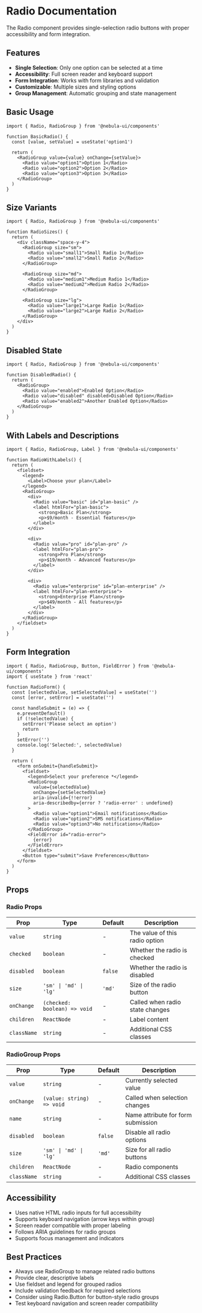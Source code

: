 # Radio Documentation

The Radio component provides single-selection radio buttons with proper accessibility and form integration.

## Features

- **Single Selection**: Only one option can be selected at a time
- **Accessibility**: Full screen reader and keyboard support
- **Form Integration**: Works with form libraries and validation
- **Customizable**: Multiple sizes and styling options
- **Group Management**: Automatic grouping and state management

## Basic Usage

```tsx
import { Radio, RadioGroup } from '@nebula-ui/components'

function BasicRadio() {
  const [value, setValue] = useState('option1')

  return (
    <RadioGroup value={value} onChange={setValue}>
      <Radio value="option1">Option 1</Radio>
      <Radio value="option2">Option 2</Radio>
      <Radio value="option3">Option 3</Radio>
    </RadioGroup>
  )
}
```

## Size Variants

```tsx
import { Radio, RadioGroup } from '@nebula-ui/components'

function RadioSizes() {
  return (
    <div className="space-y-4">
      <RadioGroup size="sm">
        <Radio value="small1">Small Radio 1</Radio>
        <Radio value="small2">Small Radio 2</Radio>
      </RadioGroup>
      
      <RadioGroup size="md">
        <Radio value="medium1">Medium Radio 1</Radio>
        <Radio value="medium2">Medium Radio 2</Radio>
      </RadioGroup>
      
      <RadioGroup size="lg">
        <Radio value="large1">Large Radio 1</Radio>
        <Radio value="large2">Large Radio 2</Radio>
      </RadioGroup>
    </div>
  )
}
```

## Disabled State

```tsx
import { Radio, RadioGroup } from '@nebula-ui/components'

function DisabledRadio() {
  return (
    <RadioGroup>
      <Radio value="enabled">Enabled Option</Radio>
      <Radio value="disabled" disabled>Disabled Option</Radio>
      <Radio value="enabled2">Another Enabled Option</Radio>
    </RadioGroup>
  )
}
```

## With Labels and Descriptions

```tsx
import { Radio, RadioGroup, Label } from '@nebula-ui/components'

function RadioWithLabels() {
  return (
    <fieldset>
      <legend>
        <Label>Choose your plan</Label>
      </legend>
      <RadioGroup>
        <div>
          <Radio value="basic" id="plan-basic" />
          <label htmlFor="plan-basic">
            <strong>Basic Plan</strong>
            <p>$9/month - Essential features</p>
          </label>
        </div>
        
        <div>
          <Radio value="pro" id="plan-pro" />
          <label htmlFor="plan-pro">
            <strong>Pro Plan</strong>
            <p>$19/month - Advanced features</p>
          </label>
        </div>
        
        <div>
          <Radio value="enterprise" id="plan-enterprise" />
          <label htmlFor="plan-enterprise">
            <strong>Enterprise Plan</strong>
            <p>$49/month - All features</p>
          </label>
        </div>
      </RadioGroup>
    </fieldset>
  )
}
```

## Form Integration

```tsx
import { Radio, RadioGroup, Button, FieldError } from '@nebula-ui/components'
import { useState } from 'react'

function RadioForm() {
  const [selectedValue, setSelectedValue] = useState('')
  const [error, setError] = useState('')

  const handleSubmit = (e) => {
    e.preventDefault()
    if (!selectedValue) {
      setError('Please select an option')
      return
    }
    setError('')
    console.log('Selected:', selectedValue)
  }

  return (
    <form onSubmit={handleSubmit}>
      <fieldset>
        <legend>Select your preference *</legend>
        <RadioGroup
          value={selectedValue}
          onChange={setSelectedValue}
          aria-invalid={!!error}
          aria-describedby={error ? 'radio-error' : undefined}
        >
          <Radio value="option1">Email notifications</Radio>
          <Radio value="option2">SMS notifications</Radio>
          <Radio value="option3">No notifications</Radio>
        </RadioGroup>
        <FieldError id="radio-error">
          {error}
        </FieldError>
      </fieldset>
      <Button type="submit">Save Preferences</Button>
    </form>
  )
}
```

## Props

### Radio Props

| Prop        | Type                         | Default | Description                     |
| ----------- | ---------------------------- | ------- | ------------------------------- |
| `value`     | `string`                     | -       | The value of this radio option  |
| `checked`   | `boolean`                    | -       | Whether the radio is checked    |
| `disabled`  | `boolean`                    | `false` | Whether the radio is disabled   |
| `size`      | `'sm' \| 'md' \| 'lg'`       | `'md'`  | Size of the radio button        |
| `onChange`  | `(checked: boolean) => void` | -       | Called when radio state changes |
| `children`  | `ReactNode`                  | -       | Label content                   |
| `className` | `string`                     | -       | Additional CSS classes          |

### RadioGroup Props

| Prop        | Type                      | Default | Description                        |
| ----------- | ------------------------- | ------- | ---------------------------------- |
| `value`     | `string`                  | -       | Currently selected value           |
| `onChange`  | `(value: string) => void` | -       | Called when selection changes      |
| `name`      | `string`                  | -       | Name attribute for form submission |
| `disabled`  | `boolean`                 | `false` | Disable all radio options          |
| `size`      | `'sm' \| 'md' \| 'lg'`    | `'md'`  | Size for all radio buttons         |
| `children`  | `ReactNode`               | -       | Radio components                   |
| `className` | `string`                  | -       | Additional CSS classes             |

## Accessibility

- Uses native HTML radio inputs for full accessibility
- Supports keyboard navigation (arrow keys within group)
- Screen reader compatible with proper labeling
- Follows ARIA guidelines for radio groups
- Supports focus management and indicators

## Best Practices

- Always use RadioGroup to manage related radio buttons
- Provide clear, descriptive labels
- Use fieldset and legend for grouped radios
- Include validation feedback for required selections
- Consider using Radio.Button for button-style radio groups
- Test keyboard navigation and screen reader compatibility
